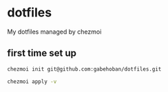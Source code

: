 # dotfiles

My dotfiles managed by chezmoi

## first time set up

```sh
chezmoi init git@github.com:gabehoban/dotfiles.git

chezmoi apply -v
```
